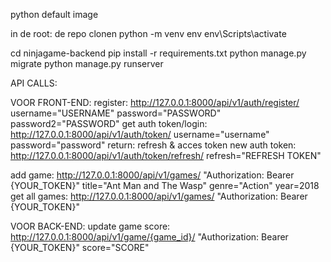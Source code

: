 python default image

in de root:
de repo clonen
python -m venv env
env\Scripts\activate 

cd ninjagame-backend
pip install -r requirements.txt
python manage.py migrate
python manage.py runserver

API CALLS:

VOOR FRONT-END:
register: http://127.0.0.1:8000/api/v1/auth/register/ username="USERNAME" password="PASSWORD" password2="PASSWORD"
get auth token/login: http://127.0.0.1:8000/api/v1/auth/token/ username="username" password="password"
	return: refresh & acces token
new auth token: http://127.0.0.1:8000/api/v1/auth/token/refresh/ refresh="REFRESH TOKEN"

add game: http://127.0.0.1:8000/api/v1/games/ "Authorization: Bearer {YOUR_TOKEN}" title="Ant Man and The Wasp" genre="Action" year=2018
get all games: http://127.0.0.1:8000/api/v1/games/ "Authorization: Bearer {YOUR_TOKEN}"

VOOR BACK-END:
update game score: http://127.0.0.1:8000/api/v1/game/{game_id}/ "Authorization: Bearer {YOUR_TOKEN}" score="SCORE"